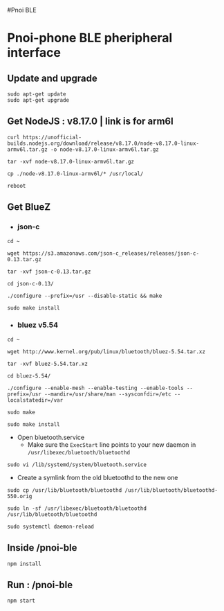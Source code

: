 #Pnoi BLE

# Pnoi-phone BLE pheripheral interface

## Update and upgrade
```
sudo apt-get update
sudo apt-get upgrade
```

## Get NodeJS : v8.17.0 | link is for arm6l
```
curl https://unofficial-builds.nodejs.org/download/release/v8.17.0/node-v8.17.0-linux-armv6l.tar.gz -o node-v8.17.0-linux-armv6l.tar.gz
```
```
tar -xvf node-v8.17.0-linux-armv6l.tar.gz
```
```
cp ./node-v8.17.0-linux-armv6l/* /usr/local/
```
```
reboot
```

## Get BlueZ

- ### json-c
```
cd ~
```
```
wget https://s3.amazonaws.com/json-c_releases/releases/json-c-0.13.tar.gz 
```
```
tar -xvf json-c-0.13.tar.gz
```
```
cd json-c-0.13/
```
```
./configure --prefix=/usr --disable-static && make
```
```
sudo make install
```

- ### bluez v5.54
```
cd ~
```
```
wget http://www.kernel.org/pub/linux/bluetooth/bluez-5.54.tar.xz 
```
```
tar -xvf bluez-5.54.tar.xz
```
```
cd bluez-5.54/
```
```
./configure --enable-mesh --enable-testing --enable-tools --prefix=/usr --mandir=/usr/share/man --sysconfdir=/etc --localstatedir=/var
```
```
sudo make
```
```
sudo make install
```

- Open bluetooth.service
  - Make sure the `ExecStart` line points to your new daemon in `/usr/libexec/bluetooth/bluetoothd` 
```
sudo vi /lib/systemd/system/bluetooth.service
```
  
  
- Create a symlink from the old bluetoothd to the new one
```
sudo cp /usr/lib/bluetooth/bluetoothd /usr/lib/bluetooth/bluetoothd-550.orig
```
```
sudo ln -sf /usr/libexec/bluetooth/bluetoothd /usr/lib/bluetooth/bluetoothd
```
```
sudo systemctl daemon-reload
```


## Inside /pnoi-ble
```
npm install
```

## Run : /pnoi-ble
```
npm start
```

